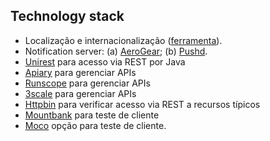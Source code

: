 ## Technology stack
- Localização e internacionalização ([ferramenta](https://formatjs.io/)).
- Notification server: (a) [AeroGear](https://aerogear.org/); (b) [Pushd](https://github.com/rs/pushd).
 - [Unirest](http://unirest.io/java.html) para acesso via REST por Java
 - [Apiary](https://apiary.io/) para gerenciar APIs
 - [Runscope](https://www.runscope.com/) para gerenciar APIs
 - [3scale](https://www.3scale.net/) para gerenciar APIs
 - [Httpbin](http://httpbin.org/) para verificar acesso via REST a recursos típicos
 - [Mountbank](http://www.mbtest.org/) para teste de cliente
 - [Moco](https://github.com/dreamhead/moco) opção para teste de cliente.
 
